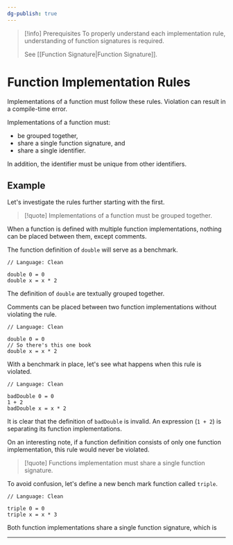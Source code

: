 ```yaml
---
dg-publish: true
---
```


> [!info] Prerequisites
> To properly understand each implementation rule, understanding of function signatures is required.
> 
> See [[Function Signature|Function Signature]].


# Function Implementation Rules

Implementations of a function must follow these rules.
Violation can result in a compile-time error.

Implementations of a function must:
- be grouped together,
- share a single function signature, and
- share a single identifier.

In addition, the identifier must be unique from other identifiers.

## Example

Let's investigate the rules further starting with the first.

> [!quote]
> Implementations of a function must be grouped together.

When a function is defined with multiple function implementations, nothing can be placed between them, except comments.

The function definition of `double` will serve as a benchmark.

```Clean
// Language: Clean

double 0 = 0
double x = x * 2
```

The definition of `double` are textually grouped together.

Comments can be placed between two function implementations without violating the rule.

```Clean
// Language: Clean

double 0 = 0
// So there's this one book
double x = x * 2
```

With a benchmark in place, let's see what happens when this rule is violated.

```Clean
// Language: Clean

badDouble 0 = 0
1 + 2
badDouble x = x * 2
```

It is clear that the definition of `badDouble` is invalid.
An expression (`1 + 2`) is separating its function implementations.

On an interesting note, if a function definition consists of only one function implementation, this rule would never be violated.

> [!quote]
> Functions implementation must share a single function signature.

To avoid confusion, let's define a new bench mark function called `triple`.

```Clean
// Language: Clean

triple 0 = 0
triple x = x * 3 
```

Both function implementations share a single function signature, which is 

---